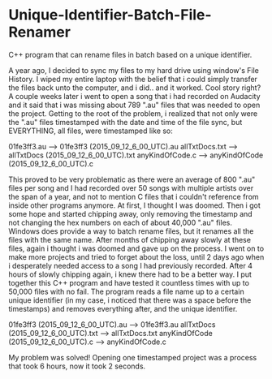 # Unique-Identifier-Batch-File-Renamer
C++ program that can rename files in batch based on a unique identifier.

A year ago, I decided to sync my files to my hard drive using window's File History.
I wiped my entire laptop with the belief that i could simply transfer the files back unto
the computer, and i did.. and it worked. Cool story right?
A couple weeks later i went to open a song that i had recorded on Audacity and it said that
i was missing about 789 ".au" files that was needed to open the project. Getting to the root
of the problem, i realized that not only were the ".au" files timestamped with the date and 
time of the file sync, but EVERYTHING, all files, were timestamped like so:

01fe3ff3.au  -->   01fe3ff3 (2015_09_12_6_00_UTC).au
allTxtDocs.txt --> allTxtDocs (2015_09_12_6_00_UTC).txt
anyKindOfCode.c --> anyKindOfCode (2015_09_12_6_00_UTC).c

This proved to be very problematic as there were an average of 800 ".au" files per song
and I had recorded over 50 songs with multiple artists over the span of a year, and not 
to mention C files that i couldn't reference from inside other programs anymore. At first,
I thought I was doomed. Then i got some hope and started chipping away, only removing the
timestamp and not changing the hex numbers on each of about 40,000 ".au" files.
Windows does provide a way to batch rename files, but it renames all the files with the 
same name. After months of chipping away slowly at these files, again i thought i was doomed
and gave up on the process. I went on to make more projects and tried to forget about the loss, 
until 2 days ago when i desperately needed access to a song I had previously recorded.
After 4 hours of slowly chipping again, i knew there had to be a better way. I put together
this C++ program and have tested it countless times with up to 50,000 files with no fail.
The program reads a file name up to a certain unique identifier (in my case, i noticed that
there was a space before the timestamps) and removes everything after, and the unique
identifier.

01fe3ff3 (2015_09_12_6_00_UTC).au --> 01fe3ff3.au
allTxtDocs (2015_09_12_6_00_UTC).txt --> allTxtDocs.txt
anyKindOfCode (2015_09_12_6_00_UTC).c --> anyKindOfCode.c

My problem was solved! Opening one timestamped project was a process that took 6 hours, now it took 2 seconds.
